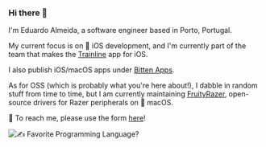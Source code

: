 ### Hi there 👋

I'm Eduardo Almeida, a software engineer based in Porto, Portugal.

My current focus is on 📱 iOS development, and I'm currently part of the team that makes the [Trainline](https://github.com/trainline) app for iOS.

I also publish iOS/macOS apps under [Bitten Apps](https://bitten.app).

As for OSS (which is probably what you're here about!), I dabble in random stuff from time to time, but I am currently maintaining [FruityRazer](https://github.com/FruityRazer), open-source drivers for Razer peripherals on 🍎 macOS.

💬 To reach me, please use the form [here](https://eduardo.engineer/contact/)!

![✍️ Favorite Programming Language?](https://media.giphy.com/media/28XVGIraFzKKI/source.gif)

<!--
**edualm/edualm** is a ✨ _special_ ✨ repository because its `README.md` (this file) appears on your GitHub profile.

Here are some ideas to get you started:

- 🔭 I’m currently working on ...
- 🌱 I’m currently learning ...
- 👯 I’m looking to collaborate on ...
- 🤔 I’m looking for help with ...
- 💬 Ask me about ...
- 📫 How to reach me: ...
- 😄 Pronouns: ...
- ⚡ Fun fact: ...
-->
